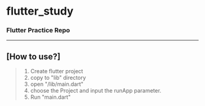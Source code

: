 # flutter_study

### Flutter Practice Repo

------------

## [How to use?]
> 1. Create flutter project
> 2. copy to "lib" directory
> 3. open "/lib/main.dart"
> 4. choose the Project and input the runApp parameter.
> 5. Run "main.dart"
